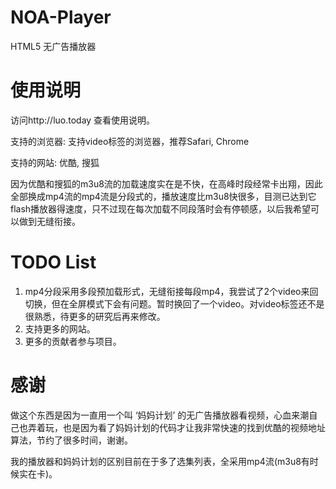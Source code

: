 NOA-Player
=========

HTML5 无广告播放器

使用说明
=========

访问http://luo.today 查看使用说明。

支持的浏览器:  支持video标签的浏览器，推荐Safari, Chrome

支持的网站:    优酷, 搜狐

因为优酷和搜狐的m3u8流的加载速度实在是不快，在高峰时段经常卡出翔，因此全部换成mp4流的mp4流是分段式的，播放速度比m3u8快很多，目测已达到它flash播放器得速度，只不过现在每次加载不同段落时会有停顿感，以后我希望可以做到无缝衔接。


TODO List
==========

1. mp4分段采用多段预加载形式，无缝衔接每段mp4，我尝试了2个video来回切换，但在全屏模式下会有问题。暂时换回了一个video。对video标签还不是很熟悉，待更多的研究后再来修改。
2. 支持更多的网站。
3. 更多的贡献者参与项目。


感谢
=========

做这个东西是因为一直用一个叫 ‘妈妈计划’ 的无广告播放器看视频，心血来潮自己也弄着玩，也是因为看了妈妈计划的代码才让我非常快速的找到优酷的视频地址算法，节约了很多时间，谢谢。

我的播放器和妈妈计划的区别目前在于多了选集列表，全采用mp4流(m3u8有时候实在卡)。




